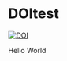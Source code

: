 # DOItest

[![DOI](https://zenodo.org/badge/754745370.svg)](https://zenodo.org/doi/10.5281/zenodo.10636606)

Hello World

